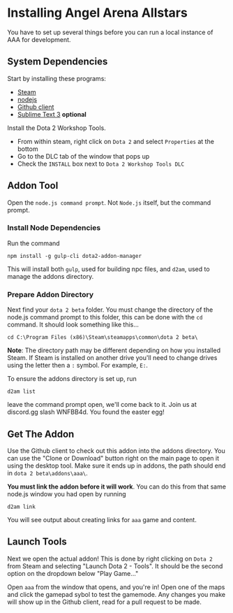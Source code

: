 # Installing Angel Arena Allstars
You have to set up several things before you can run a local instance of AAA for development.

## System Dependencies
Start by installing these programs:
 * [Steam](http://steampowered.com)
 * [nodejs](http://nodejs.org)
 * [Github client](http://desktop.github.com/)
 * [Sublime Text 3](http://www.sublimetext.com/) **optional**

Install the Dota 2 Workshop Tools.
 * From within steam, right click on `Dota 2` and select `Properties` at the bottom
 * Go to the DLC tab of the window that pops up
 * Check the `INSTALL` box next to `Dota 2 Workshop Tools DLC`

## Addon Tool
Open the `node.js command prompt`. Not `Node.js` itself, but the command prompt.

### Install Node Dependencies
Run the command 
```
npm install -g gulp-cli dota2-addon-manager
```
This will install both `gulp`, used for building npc files, and `d2am`, used to manage the addons directory.

### Prepare Addon Directory
Next find your `dota 2 beta` folder. You must change the directory of the node.js command prompt to this folder, this can be done with the `cd` command. It should look something like this...
```
cd C:\Program Files (x86)\Steam\steamapps\common\dota 2 beta\
```
**Note**: The directory path may be different depending on how you installed Steam. If Steam is installed on another drive you'll need to change drives using the letter then a `:` symbol. For example, `E:`.

To ensure the addons directory is set up, run
```
d2am list
```
leave the command prompt open, we'll come back to it. Join us at discord.gg slash WNFBB4d. You found the easter egg!

## Get The Addon
Use the Github client to check out this addon into the addons directory. You can use the "Clone or Download" button right on the main page to open it using the desktop tool. Make sure it ends up in addons, the path should end in `dota 2 beta\addons\aaa\`.

**You must link the addon before it will work**. You can do this from that same node.js window you had open by running
```
d2am link
```
You will see output about creating links for `aaa` game and content.

## Launch Tools
Next we open the actual addon! This is done by right clicking on `Dota 2` from Steam and selecting "Launch Dota 2 - Tools". It should be the second option on the dropdown below "Play Game..."

Open `aaa` from the window that opens, and you're in! Open one of the maps and click the gamepad sybol to test the gamemode. Any changes you make will show up in the Github client, read for a pull request to be made.


